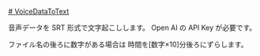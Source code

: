 [# VoiceDataToText](https://uni928.github.io/VoiceDataToText/)

音声データを SRT 形式で文字起こしします。
Open AI の API Key が必要です。

ファイル名の後ろに数字がある場合は
時間を[数字×10]分後ろにずらします。
